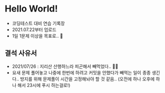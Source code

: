 # Hello World!
- 코딩테스트 대비 연습 기록장
- 2021.07.22부터 업로드
- 1일 1문제 이상을 목표로..  :wave:


## 결석 사유서
- 2021/07/26 : 지리산 산행하느라 피곤해서 빼먹었다.. :mountain_biking_man:
- 요새 문제 풀어놓고 나중에 한번에 하려고 커밋을 안했다가 빼먹는 일이 종종 생긴다.. 방지를 위해 문제풀이 시간을 고정해놔야 할 것 같음.. (오전에 하나 오후에 하나 해서 23시에 푸시 하는걸로!)
